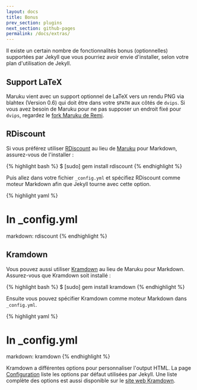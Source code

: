```yaml
---
layout: docs
title: Bonus
prev_section: plugins
next_section: github-pages
permalink: /docs/extras/
---
```


Il existe un certain nombre de fonctionnalités bonus (optionnelles) supportées par Jekyll que vous pourriez avoir envie d'installer, selon votre plan d'utilisation de Jekyll.

## Support LaTeX

Maruku vient avec un support optionnel de LaTeX vers un rendu PNG via blahtex
(Version 0.6) qui doit être dans votre `$PATH` aux côtés de `dvips`. Si vous avez 
besoin de Maruku pour ne pas supposer un endroit fixé pour `dvips`, regardez le 
[fork Maruku de Remi](http://github.com/remi/maruku).

## RDiscount

Si vous préférez utiliser [RDiscount](http://github.com/rtomayko/rdiscount) au lieu de [Maruku](http://github.com/bhollis/maruku) pour Markdown, assurez-vous de l'installer :

{% highlight bash %}
$ [sudo] gem install rdiscount
{% endhighlight %}

Puis allez dans votre fichier `_config.yml` et spécifiez RDiscount comme moteur Markdown afin que Jekyll tourne avec cette option.

{% highlight yaml %}
# In _config.yml
markdown: rdiscount
{% endhighlight %}

## Kramdown

Vous pouvez aussi utiliser [Kramdown](http://kramdown.rubyforge.org/) au lieu de Maruku
pour Markdown. Assurez-vous que Kramdown soit installé :

{% highlight bash %}
$ [sudo] gem install kramdown
{% endhighlight %}

Ensuite vous pouvez spécifier Kramdown comme moteur Markdown dans `_config.yml`.

{% highlight yaml %}
# In _config.yml
markdown: kramdown
{% endhighlight %}

Kramdown a différentes options pour personnaliser l'output HTML. La page 
[Configuration](/docs/configuration/) liste les options par défaut utilisées par 
Jekyll. Une liste complète des options est aussi disponible sur le [site web Kramdown](http://kramdown.rubyforge.org/options.html).
